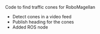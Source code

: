 Code to find traffic cones for RoboMagellan
- Detect cones in a video feed
- Publish heading for the cones
- Added ROS node
